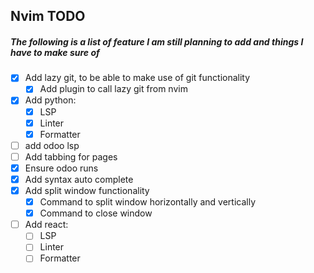 ## Nvim TODO
##### The following is a list of feature I am still planning to add and things I have to make sure of
- [x] Add lazy git, to be able to make use of git functionality
    - [x] Add plugin to call lazy git from nvim
- [x] Add python:
  - [x] LSP
  - [x] Linter
  - [x] Formatter
- [ ] add odoo lsp
- [ ] Add tabbing for pages
- [x] Ensure odoo runs
- [x] Add syntax auto complete
- [x] Add split window functionality
  - [x] Command to split window horizontally and vertically
  - [x] Command to close window
- [ ] Add react:
  - [ ] LSP
  - [ ] Linter
  - [ ] Formatter 
